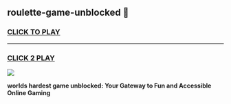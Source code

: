 
## roulette-game-unblocked 👋
<h3>
<a href="https://premium.freeplayer.one?title=roulette-game-unblocked&ref=14F">CLICK TO PLAY</a></h3>
<hr>

<h3>
<a href="https://premium.freeplayer.one?title=roulette-game-unblocked&ref=14F">CLICK 2 PLAY</a>
  
</h3>

<a href="https://premium.freeplayer.one?title=roulette-game-unblocked&ref=12F/"><img src="https://clearcache.store/games.png"></a>


**worlds hardest game unblocked: Your Gateway to Fun and Accessible Online Gaming**
